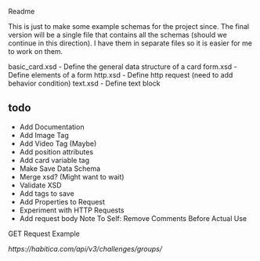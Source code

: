 Readme

This is just to make some example schemas for the project since. The final version will be a single file that contains all the schemas (should we continue in this direction). I have them in separate files so it is easier for me to work on them.

basic_card.xsd - Define the general data structure of a card
form.xsd - Define elements of a form
http.xsd - Define http request (need to add behavior condition)
text.xsd - Define text block

todo
-----
+ Add Documentation
+ Add Image Tag
+ Add Video Tag (Maybe)
+ Add position attributes
+ Add card variable tag
+ Make Save Data Schema
+ Merge xsd? (Might want to wait)
+ Validate XSD
+ Add tags to save
+ Add Properties to Request
+ Experiment with HTTP Requests
+ Add request body
Note To Self: Remove Comments Before Actual Use

GET Request Example
<address>
<static>https://habitica.com/api/v3/challenges/groups/</static>
<variable name="groupId"/>
